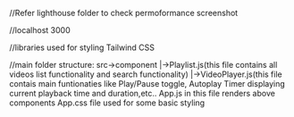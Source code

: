 //Refer lighthouse folder to check permoformance screenshot


//localhost 3000


//libraries used for styling Tailwind CSS

//main folder structure:
     src->component
          |->Playlist.js(this file contains all videos list functionality and search functionality)
          |->VideoPlayer.js(this file contais main funtionaties like Play/Pause toggle, Autoplay Timer displaying current playback time and duration,etc..
     App.js in this file renders above components
     App.css file used for some basic styling


